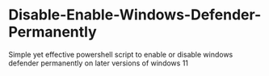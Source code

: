 # Disable-Enable-Windows-Defender-Permanently
Simple yet effective powershell script to enable or disable windows defender permanently on later versions of windows 11
